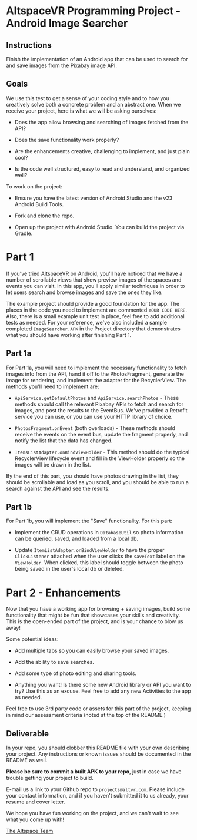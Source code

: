 # AltspaceVR Programming Project - Android Image Searcher

## Instructions

Finish the implementation of an Android app that can be used to search for and save images from the Pixabay image API.

## Goals

We use this test to get a sense of your coding style and to how you creatively solve both a concrete problem and an abstract one. When we receive your project, here is what we will be asking ourselves:

- Does the app allow browsing and searching of images fetched from the API?

- Does the save functionality work properly?

- Are the enhancements creative, challenging to implement, and just plain cool?

- Is the code well structured, easy to read and understand, and organized well?

To work on the project:

- Ensure you have the latest version of Android Studio and the v23 Android Build Tools.

- Fork and clone the repo.

- Open up the project with Android Studio. You can build the project via Gradle.

# Part 1

If you’ve tried AltspaceVR on Android, you'll have noticed that we have a number of scrollable views that show preview images of the spaces and events you can visit. In this app, you'll apply similar techniques in order to let users search and browse images and save the ones they like.

The example project should provide a good foundation for the app. The places in the code you need to implement are commented `YOUR CODE HERE`. Also, there is a small example unit test in place, feel free to add additional tests as needed. For your reference, we've also included a sample completed `ImageSearcher.APK` in the Project directory that demonstrates what you should have working after finishing Part 1.

## Part 1a

For Part 1a, you will need to implement the necessary functionality to fetch images info from the API, hand it off to the PhotosFragment, generate the image for rendering, and implement the adapter for the RecyclerView. The methods you'll need to implement are:

* `ApiService.getDefaultPhotos` and `ApiService.searchPhotos` - These methods should call the relevant Pixabay APIs to fetch and search for images, and post the results to the EventBus. We've provided a Retrofit service you can use, or you can use your HTTP library of choice.

* `PhotosFragment.onEvent` (both overloads) - These methods should receive the events on the event bus, update the fragment properly, and notify the list that the data has changed.

* `ItemsListAdapter.onBindViewHolder` - This method should do the typical RecyclerView lifecycle event and fill in the ViewHolder properly so the images will be drawn in the list.

By the end of this part, you should have photos drawing in the list, they should be scrollable and load as you scroll, and you should be able to run a search against the API and see the results.

## Part 1b

For Part 1b, you will implement the "Save" functionality. For this part:

* Implement the CRUD operations in `DatabaseUtil` so photo information can be queried, saved, and loaded from a local db.

* Update `ItemListAdapter.onBindViewHolder` to have the proper `ClickListener` attached when the user clicks the `saveText` label on the `ViewHolder`. When clicked, this label should toggle between the photo being saved in the user's local db or deleted.

# Part 2 - Enhancements

Now that you have a working app for browsing + saving images, build some functionality that might be fun that showcases your skills and creativity. This is the open-ended part of the project, and is your chance to blow us away!

Some potential ideas:

- Add multiple tabs so you can easily browse your saved images.

- Add the ability to save searches.

- Add some type of photo editing and sharing tools.

- Anything you want! Is there some new Android library or API you want to try? Use this as an excuse. Feel free to add any new Activities to the app as needed.

Feel free to use 3rd party code or assets for this part of the project, keeping in mind our assessment criteria (noted at the top of the README.)

## Deliverable

In your repo, you should clobber this README file with your own describing your project. Any instructions or known issues should be documented in the README as well.

**Please be sure to commit a built APK to your repo**, just in case we have trouble getting your project to build.

E-mail us a link to your Github repo to `projects@altvr.com`. Please include your contact information, and if you haven't submitted it to us already, your resume and cover letter. 

We hope you have fun working on the project, and we can't wait to see what you come up with!
    
[The Altspace Team](http://altvr.com/team/)


